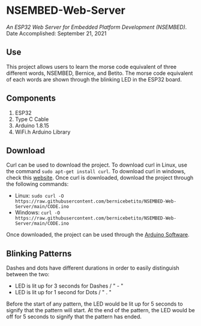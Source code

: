 # NSEMBED-Web-Server
_An ESP32 Web Server for Embedded Platform Development (NSEMBED)._\
Date Accomplished: September 21, 2021

## Use
This project allows users to learn the morse code equivalent of three different words, NSEMBED, Bernice, and Betito. The morse code equivalent of each words are shown through the blinking LED in the ESP32 board.

## Components
1. ESP32
2. Type C Cable
3. Arduino 1.8.15
4. WiFi.h Arduino Library

## Download
Curl can be used to download the project. To download curl in Linux, use the command `sudo apt-get install curl`. To download curl in windows, check this [website](https://curl.se/windows/). Once curl is downloaded, download the project through the following commands:
* Linux:
``` sudo curl -O https://raw.githubusercontent.com/bernicebetito/NSEMBED-Web-Server/main/CODE.ino ```
* Windows:
``` curl -O https://raw.githubusercontent.com/bernicebetito/NSEMBED-Web-Server/main/CODE.ino ```

Once downloaded, the project can be used through the [Arduino Software](https://www.arduino.cc/en/software).

## Blinking Patterns
Dashes and dots have different durations in order to easily distinguish between the two:
* LED is lit up for 3 seconds for Dashes / " - "
* LED is lit up for 1 second for Dots / " . "

Before the start of any pattern, the LED would be lit up for 5 seconds to signify that the pattern will start. At the end of the pattern, the LED would be off for 5 seconds to signify that the pattern has ended.
